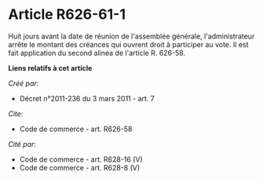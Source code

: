 # Article R626-61-1

Huit jours avant la date de réunion de l'assemblée générale, l'administrateur arrête le montant des créances qui ouvrent
droit à participer au vote. Il est fait application du second alinéa de l'article R. 626-58.

**Liens relatifs à cet article**

_Créé par_:

  - Décret n°2011-236 du 3 mars 2011 - art. 7

_Cite_:

  - Code de commerce - art. R626-58

_Cité par_:

  - Code de commerce - art. R628-16 (V)
  - Code de commerce - art. R628-8 (V)

